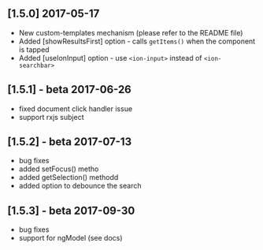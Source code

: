## [1.5.0] 2017-05-17
* New custom-templates mechanism (please refer to the README file)
* Added [showResultsFirst] option - calls `getItems()` when the component is tapped
* Added [useIonInput] option - use `<ion-input>` instead of `<ion-searchbar>`

## [1.5.1] - beta 2017-06-26
* fixed document click handler issue
* support rxjs subject

## [1.5.2] - beta 2017-07-13
* bug fixes
* added setFocus() metho
* added getSelection() methodd
* added option to debounce the search

## [1.5.3] - beta 2017-09-30
* bug fixes
* support for ngModel (see docs)